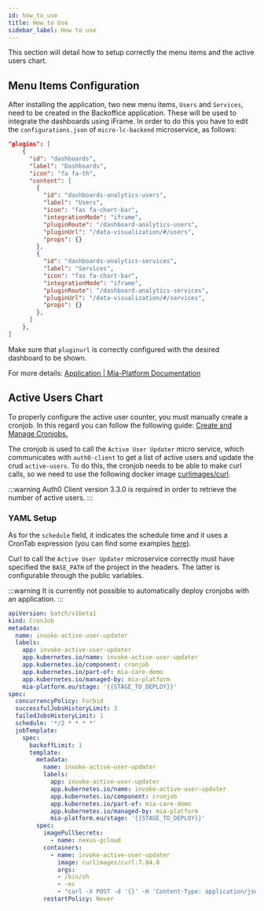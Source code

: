 ```yaml
---
id: how_to_use
title: How to Use
sidebar_label: How to use
---
```

This section will detail how to setup correctly the menu items and the active users chart.

## Menu Items Configuration

After installing the application, two new menu items, `Users` and `Services`, need to be created in the Backoffice application. These will be used to integrate the dashboards using iFrame. 
In order to do this you have to edit the `configurations.json`  of `micro-lc-backend` microservice, as follows:


```json
"plugins": [
    {
      "id": "dashboards",
      "label": "Dashboards",
      "icon": "fa fa-th",
      "content": [
        {
          "id": "dashboards-analytics-users",
          "label": "Users",
          "icon": "fas fa-chart-bar",
          "integrationMode": "iframe",
          "pluginRoute": "/dashboard-analytics-users",
          "pluginUrl": "/data-visualization/#/users",
          "props": {}
        },
        {
          "id": "dashboards-analytics-services",
          "label": "Services",
          "icon": "fas fa-chart-bar",
          "integrationMode": "iframe",
          "pluginRoute": "/dashboard-analytics-services",
          "pluginUrl": "/data-visualization/#/services",
          "props": {}
        },
      ]
    },
]
```

Make sure that `pluginurl` is correctly configured with the desired dashboard to be shown.

For more details: [Application | Mia-Platform Documentation](/runtime_suite_applications/microfrontend-composer-toolkit/10_overview.md)

## Active Users Chart

To properly configure the active user counter, you must manually create a cronjob.
In this regard you can follow the following guide: [Create and Manage Cronjobs.](/development_suite/api-console/api-design/jobs-cronjob.md)

The cronjob is used to call the `Active User Updater` micro service, which communicates with `auth0-client` to get a list of active users and update the crud `active-users`.
To do this, the cronjob needs to be able to make curl calls, so we need to use the following docker image [curlimages/curl](https://hub.docker.com/r/curlimages/curl).

:::warning
Auth0 Client version 3.3.0 is required in order to retrieve the number of active users.
:::

### YAML Setup

As for the `schedule` field, it indicates the schedule time and it uses a CronTab expression (you can find some examples [here](https://crontab.guru/examples.html)).

Curl to call the `Active User Updater` microservice correctly must have specified the `BASE_PATH` of the project in the headers. The latter is configurable through the public variables.


:::warning
It is currently not possible to automatically deploy cronjobs with an application.
:::


```yaml
apiVersion: batch/v1beta1
kind: CronJob
metadata:
  name: invoke-active-user-updater
  labels:
    app: invoke-active-user-updater
    app.kubernetes.io/name: invoke-active-user-updater
    app.kubernetes.io/component: cronjob
    app.kubernetes.io/part-of: mia-care-demo
    app.kubernetes.io/managed-by: mia-platform
    mia-platform.eu/stage: '{{STAGE_TO_DEPLOY}}'
spec:
  concurrencyPolicy: Forbid
  successfulJobsHistoryLimit: 3
  failedJobsHistoryLimit: 1
  schedule: '*/2 * * * *'
  jobTemplate:
    spec:
      backoffLimit: 1
      template:
        metadata:
          name: invoke-active-user-updater
          labels:
            app: invoke-active-user-updater
            app.kubernetes.io/name: invoke-active-user-updater
            app.kubernetes.io/component: cronjob
            app.kubernetes.io/part-of: mia-care-demo
            app.kubernetes.io/managed-by: mia-platform
            mia-platform.eu/stage: '{{STAGE_TO_DEPLOY}}'
        spec:
          imagePullSecrets:
            - name: nexus-gcloud
          containers:
            - name: invoke-active-user-updater
              image: curlimages/curl:7.84.0
              args:
              - /bin/sh
              - -ec
              - "curl -X POST -d '{}' -H 'Content-Type: application/json' -H 'x-forwarded-host: {{BASE_PATH}}' \"http://active-user-updater/update-active-users\""
          restartPolicy: Never
```
